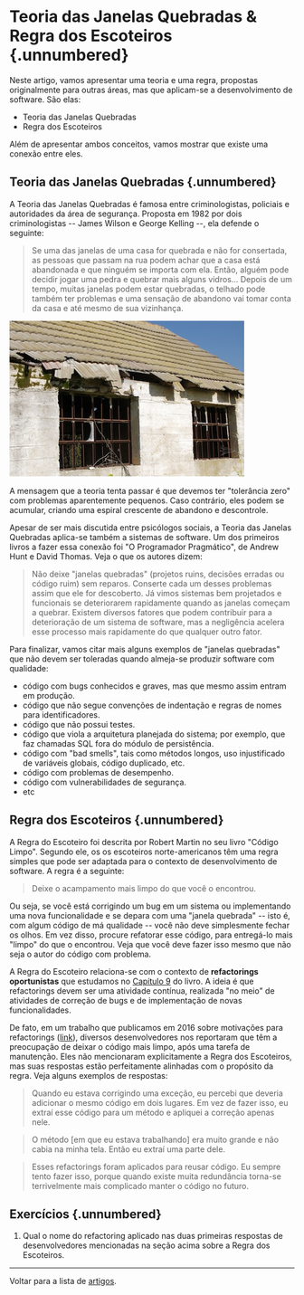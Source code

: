 
# Teoria das Janelas Quebradas & Regra dos Escoteiros {.unnumbered}

Neste artigo, vamos apresentar uma teoria e uma regra, propostas
originalmente para outras áreas, mas que
aplicam-se a desenvolvimento de software. São
elas:

* Teoria das Janelas Quebradas
* Regra dos Escoteiros

Além de apresentar ambos conceitos, vamos mostrar 
que existe uma conexão entre eles.

## Teoria das Janelas Quebradas {.unnumbered}

A Teoria das Janelas Quebradas é famosa entre criminologistas, 
policiais e autoridades da área de segurança. Proposta em 1982 
por dois criminologistas -- James Wilson e George Kelling --, 
ela defende o seguinte:

> Se uma das janelas de uma casa for quebrada e não for consertada, 
as pessoas que passam na rua podem achar que a casa está abandonada 
e que ninguém se importa com ela. Então, alguém pode decidir jogar 
uma pedra e quebrar mais alguns vidros... Depois de um tempo,
muitas janelas podem estar quebradas, o telhado pode também ter
problemas e uma sensação de abandono vai tomar conta da casa 
e até mesmo de sua vizinhança.

![](./figs/broken-windows.jpg)

A mensagem que a teoria tenta passar é que devemos ter "tolerância zero" 
com problemas aparentemente pequenos. Caso contrário, eles podem 
se acumular, criando uma espiral crescente de abandono e descontrole.

Apesar de ser mais discutida entre psicólogos sociais, a Teoria
das Janelas Quebradas aplica-se também a sistemas de software. Um dos
primeiros livros a fazer essa conexão foi "O Programador Pragmático",
de Andrew Hunt e David Thomas. Veja o que os autores dizem:

> Não deixe "janelas quebradas" (projetos ruins, decisões erradas ou código ruim) 
sem reparos. Conserte cada um desses problemas assim que ele for descoberto. 
Já vimos sistemas bem projetados e funcionais se deteriorarem rapidamente 
quando as janelas começam a quebrar. Existem diversos fatores que podem 
contribuir para a deterioração de um sistema de software, mas a 
negligência acelera esse processo mais rapidamente do que 
qualquer outro fator.

Para finalizar, vamos citar mais alguns exemplos de "janelas quebradas" 
que não devem ser toleradas quando almeja-se produzir software 
com qualidade:

* código com bugs conhecidos e graves, mas que mesmo assim entram em 
produção.
* código que não segue convenções de indentação e regras de nomes 
para identificadores.
* código que não possui testes.
* código que viola a arquitetura planejada do sistema; por exemplo, 
que faz chamadas SQL fora do módulo de persistência.
* código com "bad smells", tais como métodos longos, uso injustificado 
de variáveis globais, código duplicado, etc.
* código com problemas de desempenho.
* código com vulnerabilidades de segurança.
* etc

## Regra dos Escoteiros {.unnumbered}

A Regra do Escoteiro foi descrita por Robert Martin no seu livro "Código Limpo". 
Segundo ele, os os escoteiros norte-americanos têm uma regra simples que pode 
ser adaptada para o contexto de desenvolvimento de software. A regra é a seguinte:

> Deixe o acampamento mais limpo do que você o encontrou.

Ou seja, se você está corrigindo um bug em um sistema 
ou implementando uma nova funcionalidade e se depara com uma "janela quebrada" -- 
isto é, com algum código de má qualidade -- você não deve simplesmente fechar os 
olhos. Em vez disso, procure refatorar esse código, para entregá-lo mais "limpo" 
do que o encontrou. Veja que você deve fazer isso mesmo que não seja o autor 
do código com problema.

A Regra do Escoteiro relaciona-se com o contexto de **refactorings oportunistas** que
estudamos no <a href="https://engsoftmoderna.info/cap9.html">Capítulo 9</a> do livro. 
A ideia é que refactorings devem ser uma atividade contínua, 
realizada "no meio" de atividades de correção de bugs e de implementação de 
novas funcionalidades. 

De fato, em um trabalho que publicamos em 2016 sobre motivações para refactorings 
(<a href="https://arxiv.org/abs/1607.02459">link</a>), diversos desenvolvedores 
nos reportaram que têm a preocupação de deixar o código mais limpo, 
após uma tarefa de manutenção. Eles não mencionaram explicitamente a Regra
dos Escoteiros, mas suas respostas estão perfeitamente alinhadas com o
propósito da regra. Veja alguns exemplos de respostas:

> Quando eu estava corrigindo uma exceção, eu percebi que deveria adicionar o mesmo código
em dois lugares. Em vez de fazer isso, eu extraí esse código para um método e
apliquei a correção apenas nele.

> O método [em que eu estava trabalhando] era muito grande e não cabia 
na minha tela. Então eu extraí uma parte dele.

> Esses refactorings foram aplicados para reusar código. Eu sempre tento
fazer isso, porque quando existe muita redundância torna-se
terrivelmente mais complicado manter o código no futuro.

## Exercícios {.unnumbered}

1. Qual o nome do refactoring aplicado nas duas primeiras respostas de 
desenvolvedores mencionadas na seção acima sobre a Regra dos Escoteiros.



* * * 

Voltar para a lista de [artigos](./artigos.html).
